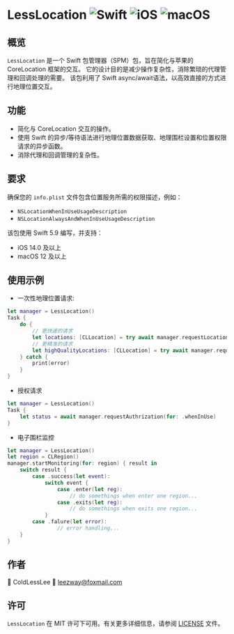 # LessLocation ![Swift](https://img.shields.io/badge/swift-5.9-orange.svg) ![iOS](https://img.shields.io/badge/iOS-14.0%2B-blue.svg) ![macOS](https://img.shields.io/badge/macOS-12%2B-blue.svg)

## 概览
`LessLocation` 是一个 Swift 包管理器（SPM）包，旨在简化与苹果的 CoreLocation 框架的交互。
它的设计目的是减少操作复杂性，消除繁琐的代理管理和回调处理的需要。
该包利用了 Swift async/await语法，以高效直接的方式进行地理位置交互。

## 功能
- 简化与 CoreLocation 交互的操作。
- 使用 Swift 的异步/等待语法进行地理位置数据获取、地理围栏设置和位置权限请求的异步函数。
- 消除代理和回调管理的复杂性。

## 要求
确保您的 `info.plist` 文件包含位置服务所需的权限描述，例如：
- `NSLocationWhenInUseUsageDescription`
- `NSLocationAlwaysAndWhenInUseUsageDescription`

该包使用 Swift 5.9 编写，并支持：
- iOS 14.0 及以上
- macOS 12 及以上

## 使用示例
- 一次性地理位置请求:
```swift
let manager = LessLocation()
Task {
    do {
        // 更快速的请求
        let locations: [CLLocation] = try await manager.requestLocations()
        // 更精准的请求
        let highQualityLocations: [CLLocation] = try await manager.requestLocations(isHighLevel: ture)
    } catch {
        print(error)
    }
}
```

- 授权请求
```swift
let manager = LessLocation()
Task {
    let status = await manager.requestAuthrization(for: .whenInUse)
}
```

- 电子围栏监控
```swift
let manager = LessLocation()
let region = CLRegion()
manager.startMonitoring(for: region) { result in
    switch result {
        case .success(let event):
            switch event {
                case .enter(let reg):
                    // do somethings when enter one region...
                case .exits(let reg):
                    // do somethings when exits one region...
            }
        case .falure(let error):
                // error handling...
    }
}

```

## 作者
🤵 ColdLessLee 
📮 leezway@foxmail.com

## 许可
`LessLocation` 在 MIT 许可下可用。有关更多详细信息，请参阅 [LICENSE](LICENSE) 文件。


